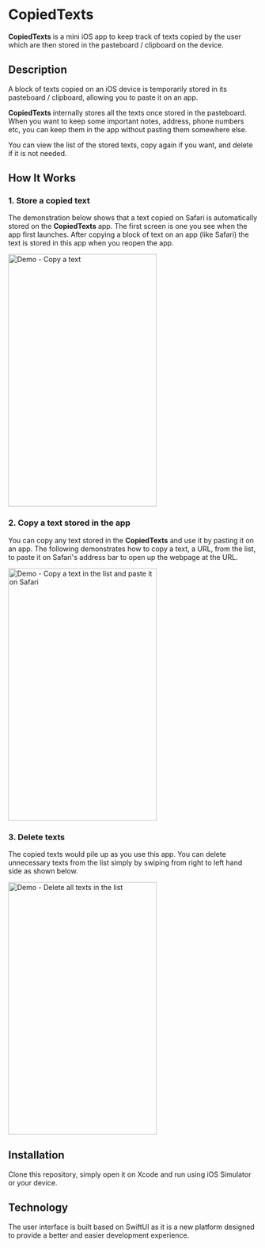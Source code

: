 # CopiedTexts
**CopiedTexts** is a mini iOS app to keep track of texts copied by the user which are then stored in the pasteboard / clipboard on the device.

## Description
A block of texts copied on an iOS device is temporarily stored in its pasteboard / clipboard, allowing you to paste it on an app. 

**CopiedTexts** internally stores all the texts once stored in the pasteboard. 
When you want to keep some important notes, address, phone numbers etc, you can keep them in the app without pasting them somewhere else.

You can view the list of the stored texts, copy again if you want, and delete if it is not needed.

## How It Works
### 1. Store a copied text
The demonstration below shows that a text copied on Safari is automatically stored on the **CopiedTexts** app. 
The first screen is one you see when the app first launches.
After copying a block of text on an app (like Safari) the text is stored in this app when you reopen the app.

<img src="assets/gifs/copy-a-text.gif" alt="Demo - Copy a text" width="300" height="510" />

### 2. Copy a text stored in the app
You can copy any text stored in the **CopiedTexts** and use it by pasting it on an app.
The following demonstrates how to copy a text, a URL, from the list, to paste it on Safari's address bar to open up the webpage at the URL.

<img src="assets/gifs/copy-from-list-and-paste.gif" alt="Demo - Copy a text in the list and paste it on Safari" width="300" height="510" />


### 3. Delete texts
The copied texts would pile up as you use this app. You can delete unnecessary texts from the list simply by swiping from right to left hand side as shown below.

<img src="assets/gifs/delete-texts.gif" alt="Demo - Delete all texts in the list" width="300" height="510" />


## Installation
Clone this repository, simply open it on Xcode and run using iOS Simulator or your device.


## Technology
The user interface is built based on SwiftUI as it is a new platform designed to provide a better and easier development experience.
